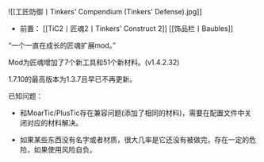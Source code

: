 ![[工匠防御丨Tinkers' Compendium (Tinkers' Defense).jpg]]
- 前置：
 [[TiC2丨匠魂2丨Tinkers' Construct 2]]
 [[饰品栏丨Baubles]]

“一个一直在成长的匠魂扩展mod。”

  

Mod为匠魂增加了7个新工具和51个新材料。(v1.4.2.32)

1.7.10的最高版本为1.3.7且早已不再更新。

  

已知问题：

- 和MoarTic/PlusTic存在兼容问题(添加了相同的材料)，需要在配置文件中关闭对应的材料解决。
    
- 如果某些东西没有名字或者材质，很大几率是它还没有被做完，存在一定的危险，如果使用风险自负。